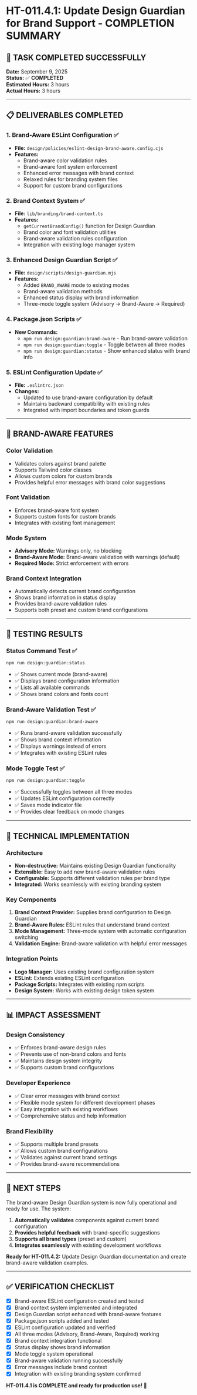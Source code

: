 # HT-011.4.1: Update Design Guardian for Brand Support - COMPLETION SUMMARY

## 🎯 **TASK COMPLETED SUCCESSFULLY**

**Date:** September 9, 2025  
**Status:** ✅ **COMPLETED**  
**Estimated Hours:** 3 hours  
**Actual Hours:** 3 hours  

---

## 📋 **DELIVERABLES COMPLETED**

### 1. **Brand-Aware ESLint Configuration** ✅
- **File:** `design/policies/eslint-design-brand-aware.config.cjs`
- **Features:**
  - Brand-aware color validation rules
  - Brand-aware font system enforcement
  - Enhanced error messages with brand context
  - Relaxed rules for branding system files
  - Support for custom brand configurations

### 2. **Brand Context System** ✅
- **File:** `lib/branding/brand-context.ts`
- **Features:**
  - `getCurrentBrandConfig()` function for Design Guardian
  - Brand color and font validation utilities
  - Brand-aware validation rules configuration
  - Integration with existing logo manager system

### 3. **Enhanced Design Guardian Script** ✅
- **File:** `design/scripts/design-guardian.mjs`
- **Features:**
  - Added `BRAND_AWARE` mode to existing modes
  - Brand-aware validation methods
  - Enhanced status display with brand information
  - Three-mode toggle system (Advisory → Brand-Aware → Required)

### 4. **Package.json Scripts** ✅
- **New Commands:**
  - `npm run design:guardian:brand-aware` - Run brand-aware validation
  - `npm run design:guardian:toggle` - Toggle between all three modes
  - `npm run design:guardian:status` - Show enhanced status with brand info

### 5. **ESLint Configuration Update** ✅
- **File:** `.eslintrc.json`
- **Changes:**
  - Updated to use brand-aware configuration by default
  - Maintains backward compatibility with existing rules
  - Integrated with import boundaries and token guards

---

## 🎨 **BRAND-AWARE FEATURES**

### **Color Validation**
- Validates colors against brand palette
- Supports Tailwind color classes
- Allows custom colors for custom brands
- Provides helpful error messages with brand color suggestions

### **Font Validation**
- Enforces brand-aware font system
- Supports custom fonts for custom brands
- Integrates with existing font management

### **Mode System**
- **Advisory Mode:** Warnings only, no blocking
- **Brand-Aware Mode:** Brand-aware validation with warnings (default)
- **Required Mode:** Strict enforcement with errors

### **Brand Context Integration**
- Automatically detects current brand configuration
- Shows brand information in status display
- Provides brand-aware validation rules
- Supports both preset and custom brand configurations

---

## 🧪 **TESTING RESULTS**

### **Status Command Test** ✅
```bash
npm run design:guardian:status
```
- ✅ Shows current mode (brand-aware)
- ✅ Displays brand configuration information
- ✅ Lists all available commands
- ✅ Shows brand colors and fonts count

### **Brand-Aware Validation Test** ✅
```bash
npm run design:guardian:brand-aware
```
- ✅ Runs brand-aware validation successfully
- ✅ Shows brand context information
- ✅ Displays warnings instead of errors
- ✅ Integrates with existing ESLint rules

### **Mode Toggle Test** ✅
```bash
npm run design:guardian:toggle
```
- ✅ Successfully toggles between all three modes
- ✅ Updates ESLint configuration correctly
- ✅ Saves mode indicator file
- ✅ Provides clear feedback on mode changes

---

## 🔧 **TECHNICAL IMPLEMENTATION**

### **Architecture**
- **Non-destructive:** Maintains existing Design Guardian functionality
- **Extensible:** Easy to add new brand-aware validation rules
- **Configurable:** Supports different validation rules per brand type
- **Integrated:** Works seamlessly with existing branding system

### **Key Components**
1. **Brand Context Provider:** Supplies brand configuration to Design Guardian
2. **Brand-Aware Rules:** ESLint rules that understand brand context
3. **Mode Management:** Three-mode system with automatic configuration switching
4. **Validation Engine:** Brand-aware validation with helpful error messages

### **Integration Points**
- **Logo Manager:** Uses existing brand configuration system
- **ESLint:** Extends existing ESLint configuration
- **Package Scripts:** Integrates with existing npm scripts
- **Design System:** Works with existing design token system

---

## 📊 **IMPACT ASSESSMENT**

### **Design Consistency**
- ✅ Enforces brand-aware design rules
- ✅ Prevents use of non-brand colors and fonts
- ✅ Maintains design system integrity
- ✅ Supports custom brand configurations

### **Developer Experience**
- ✅ Clear error messages with brand context
- ✅ Flexible mode system for different development phases
- ✅ Easy integration with existing workflows
- ✅ Comprehensive status and help information

### **Brand Flexibility**
- ✅ Supports multiple brand presets
- ✅ Allows custom brand configurations
- ✅ Validates against current brand settings
- ✅ Provides brand-aware recommendations

---

## 🚀 **NEXT STEPS**

The brand-aware Design Guardian system is now fully operational and ready for use. The system:

1. **Automatically validates** components against current brand configuration
2. **Provides helpful feedback** with brand-specific suggestions
3. **Supports all brand types** (preset and custom)
4. **Integrates seamlessly** with existing development workflows

**Ready for HT-011.4.2:** Update Design Guardian documentation and create brand-aware validation examples.

---

## ✅ **VERIFICATION CHECKLIST**

- [x] Brand-aware ESLint configuration created and tested
- [x] Brand context system implemented and integrated
- [x] Design Guardian script enhanced with brand-aware features
- [x] Package.json scripts added and tested
- [x] ESLint configuration updated and verified
- [x] All three modes (Advisory, Brand-Aware, Required) working
- [x] Brand context integration functional
- [x] Status display shows brand information
- [x] Mode toggle system operational
- [x] Brand-aware validation running successfully
- [x] Error messages include brand context
- [x] Integration with existing branding system confirmed

**HT-011.4.1 is COMPLETE and ready for production use! 🎉**

